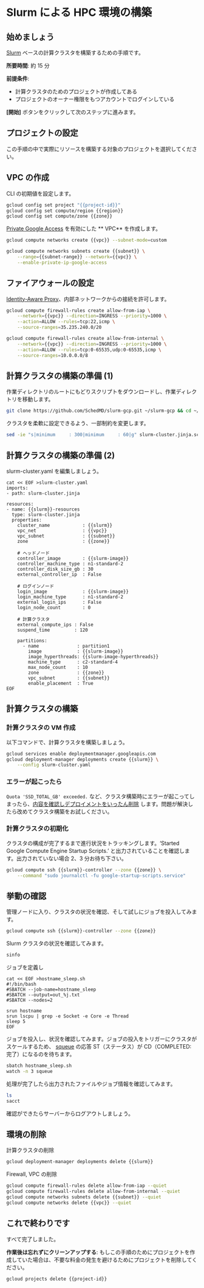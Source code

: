 # Slurm による HPC 環境の構築

<walkthrough-watcher-constant key="region" value="asia-northeast1"></walkthrough-watcher-constant>
<walkthrough-watcher-constant key="zone" value="asia-northeast1-c"></walkthrough-watcher-constant>
<walkthrough-watcher-constant key="vpc" value="hpc"></walkthrough-watcher-constant>
<walkthrough-watcher-constant key="subnet" value="hpc"></walkthrough-watcher-constant>
<walkthrough-watcher-constant key="subnet-range" value="10.128.0.0/16"></walkthrough-watcher-constant>
<walkthrough-watcher-constant key="slurm" value="slurm-01"></walkthrough-watcher-constant>
<walkthrough-watcher-constant key="slurm-image" value="projects/schedmd-slurm-public/global/images/family/schedmd-slurm-20-11-4-hpc-centos-7"></walkthrough-watcher-constant>
<walkthrough-watcher-constant key="slurm-image-hyperthreads" value="False"></walkthrough-watcher-constant>

## 始めましょう

[Slurm](https://slurm.schedmd.com/documentation.html) ベースの計算クラスタを構築するための手順です。

**所要時間**: 約 15 分

**前提条件**:

- 計算クラスタのためのプロジェクトが作成してある
- プロジェクトのオーナー権限をもつアカウントでログインしている

**[開始]** ボタンをクリックして次のステップに進みます。

## プロジェクトの設定

この手順の中で実際にリソースを構築する対象のプロジェクトを選択してください。

<walkthrough-project-billing-setup permissions="compute.googleapis.com"></walkthrough-project-billing-setup>

## VPC の作成

CLI の初期値を設定します。

```bash
gcloud config set project "{{project-id}}"
gcloud config set compute/region {{region}}
gcloud config set compute/zone {{zone}}
```

[Private Google Access](https://cloud.google.com/vpc/docs/private-access-options?hl=ja#pga) を有効にした ** VPC** を作成します。

```bash
gcloud compute networks create {{vpc}} --subnet-mode=custom
```

```bash
gcloud compute networks subnets create {{subnet}} \
    --range={{subnet-range}} --network={{vpc}} \
    --enable-private-ip-google-access
```

## ファイアウォールの設定

[Identity-Aware Proxy](https://cloud.google.com/iap?hl=ja)、内部ネットワークからの接続を許可します。

```bash
gcloud compute firewall-rules create allow-from-iap \
    --network={{vpc}} --direction=INGRESS --priority=1000 \
    --action=ALLOW --rules=tcp:22,icmp \
    --source-ranges=35.235.240.0/20
```

```bash
gcloud compute firewall-rules create allow-from-internal \
    --network={{vpc}} --direction=INGRESS --priority=1000 \
    --action=ALLOW --rules=tcp:0-65535,udp:0-65535,icmp \
    --source-ranges=10.0.0.0/8
```

## 計算クラスタの構築の準備 (1)

作業ディレクトリのルートにもどりスクリプトをダウンロードし、作業ディレクトリを移動します。

```bash
git clone https://github.com/SchedMD/slurm-gcp.git ~/slurm-gcp && cd ~/slurm-gcp/dm
```

クラスタを柔軟に設定できるよう、一部制約を変更します。

```bash
sed -ie "s|minimum     : 300|minimum     : 60|g" slurm-cluster.jinja.schema
```

## 計算クラスタの構築の準備 (2)

slurm-cluster.yaml を編集しましょう。

```text
cat << EOF >slurm-cluster.yaml
imports:
- path: slurm-cluster.jinja

resources:
- name: {{slurm}}-resources
  type: slurm-cluster.jinja
  properties:
    cluster_name            : {{slurm}}
    vpc_net                 : {{vpc}}
    vpc_subnet              : {{subnet}}
    zone                    : {{zone}}

    # ヘッドノード
    controller_image        : {{slurm-image}}
    controller_machine_type : n1-standard-2
    controller_disk_size_gb : 30
    external_controller_ip  : False

    # ログインノード
    login_image             : {{slurm-image}}
    login_machine_type      : n1-standard-2
    external_login_ips      : False
    login_node_count        : 0

    # 計算クラスタ
    external_compute_ips : False
    suspend_time         : 120

    partitions:
      - name              : partition1
        image             : {{slurm-image}}
        image_hyperthreads: {{slurm-image-hyperthreads}}
        machine_type      : c2-standard-4
        max_node_count    : 10
        zone              : {{zone}}
        vpc_subnet        : {{subnet}}
        enable_placement  : True
EOF
```

## 計算クラスタの構築

### 計算クラスタの VM 作成

以下コマンドで、計算クラスタを構築しましょう。

```bash
gcloud services enable deploymentmanager.googleapis.com
gcloud deployment-manager deployments create {{slurm}} \
    --config slurm-cluster.yaml
```

### エラーが起こったら

`Quota 'SSD_TOTAL_GB' exceeded.` など、クラスタ構築時にエラーが起こってしまったら、[内容を確認しデプロイメントをいったん削除](https://console.cloud.google.com/dm/deployments) します。問題が解決したら改めてクラスタ構築をお試しください。

### 計算クラスタの初期化

クラスタの構成が完了するまで進行状況をトラッキングします。‘Started Google Compute Engine Startup Scripts.’ と出力されていることを確認します。出力されていない場合 2、3 分お待ち下さい。

```bash
gcloud compute ssh {{slurm}}-controller --zone {{zone}} \
    --command "sudo journalctl -fu google-startup-scripts.service"
```

## 挙動の確認

管理ノードに入り、クラスタの状況を確認、そして試しにジョブを投入してみます。

```bash
gcloud compute ssh {{slurm}}-controller --zone {{zone}}
```

Slurm クラスタの状況を確認してみます。

```bash
sinfo
```

ジョブを定義し

```text
cat << EOF >hostname_sleep.sh
#!/bin/bash
#SBATCH --job-name=hostname_sleep
#SBATCH --output=out_%j.txt
#SBATCH --nodes=2

srun hostname
srun lscpu | grep -e Socket -e Core -e Thread
sleep 5
EOF
```

ジョブを投入し、状況を確認してみます。ジョブの投入をトリガーにクラスタがスケールするため、 [squeue](https://slurm.schedmd.com/squeue.html#SECTION_JOB-STATE-CODES) の応答 ST（ステータス）が CD（COMPLETED: 完了）になるのを待ちます。

```bash
sbatch hostname_sleep.sh
watch -n 3 squeue
```

処理が完了したら出力されたファイルやジョブ情報を確認してみます。

```bash
ls
sacct
```

確認ができたらサーバーからログアウトしましょう。

## 環境の削除

計算クラスタの削除

```bash
gcloud deployment-manager deployments delete {{slurm}}
```

Firewall, VPC の削除

```bash
gcloud compute firewall-rules delete allow-from-iap --quiet
gcloud compute firewall-rules delete allow-from-internal --quiet
gcloud compute networks subnets delete {{subnet}} --quiet
gcloud compute networks delete {{vpc}} --quiet
```

## これで終わりです

<walkthrough-conclusion-trophy></walkthrough-conclusion-trophy>

すべて完了しました。

**作業後は忘れずにクリーンアップする**: もしこの手順のためにプロジェクトを作成していた場合は、不要な料金の発生を避けるためにプロジェクトを削除してください。

```bash
gcloud projects delete {{project-id}}
```
